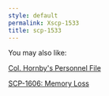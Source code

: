```yaml
---
style: default
permalink: Xscp-1533
title: scp-1533
---
```

You may also like:

[Col. Hornby's Personnel File](http://scp-wiki.net/col-hornby-s-personnel-file)

[SCP-1606: Memory Loss](http://scp-wiki.net/scp-1606)
